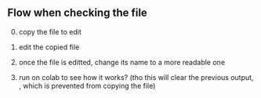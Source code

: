 ## Flow when checking the file

0. copy the file to edit

1. edit the copied file

2. once the file is editted, change its name to a more readable one

3. run on colab to see how it works? 
	(tho this will clear the previous output, 
	 , which is prevented from copying the file)

